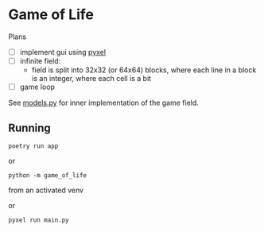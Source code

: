 # Game of Life

Plans

- [ ] implement gui using [pyxel](https://github.com/kitao/pyxel)
- [ ] infinite field:
  - field is split into 32x32 (or 64x64) blocks, where each line in a block is an integer, where each cell is a bit
- [ ] game loop

See [models.py](game_of_life/models.py) for inner implementation of the game field.


## Running

```
poetry run app
```
or
```
python -m game_of_life
```
from an activated venv

or
```
pyxel run main.py
```
